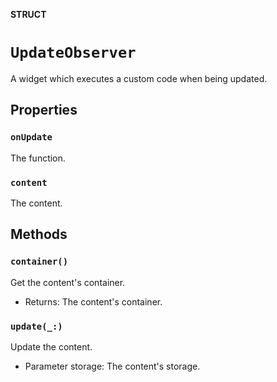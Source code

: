 **STRUCT**

# `UpdateObserver`

A widget which executes a custom code when being updated.

## Properties
### `onUpdate`

The function.

### `content`

The content.

## Methods
### `container()`

Get the content's container.
- Returns: The content's container.

### `update(_:)`

Update the content.
- Parameter storage: The content's storage.
